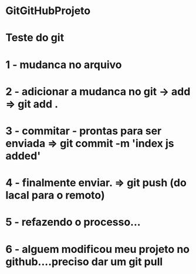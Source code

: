 # GitGitHubProjeto
# Teste do git

# 1 - mudanca no arquivo
# 2 - adicionar a mudanca no git -> add => git add .
# 3 - commitar - prontas para ser enviada => git commit -m 'index js added'
# 4 - finalmente enviar. => git push (do lacal para o remoto)
# 5 - refazendo o processo...
# 6 - alguem modificou meu projeto no github....preciso dar um git pull
